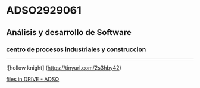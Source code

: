 # ADSO2929061

## Análisis y desarrollo de Software

### centro de procesos industriales y construccion 

---

![hollow knight] (https://tinyurl.com/2s3hby42)

[files in DRIVE - ADSO](https://tinyurl.com/fyrpsyaj)


